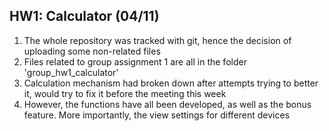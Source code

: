 ## HW1: Calculator (04/11)
1. The whole repository was tracked with git, hence the decision of uploading some non-related files
2. Files related to group assignment 1 are all in the folder 'group_hw1_calculator'
3. Calculation mechanism had broken down after attempts trying to better it, would try to fix it before the meeting this week
4. However, the functions have all been developed, as well as the bonus feature. More importantly, the view settings for different devices